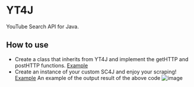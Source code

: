 # YT4J
YouTube Search API for Java.
  
## How to use
- Create a class that inherits from YT4J and implement the getHTTP and postHTTP functions.
[Example](https://github.com/wevez/YT4J/blob/main/src/CustomYT4J.java)
- Create an instance of your custom SC4J and enjoy your scraping!
[Example](https://github.com/wevez/YT4J/blob/main/src/Main.java)
An example of the output result of the above code
![image](htps://github.com/wevez/YT4J/assets/79446154/41891167-b829-4084-8fcb-776a16ec2f3c)
